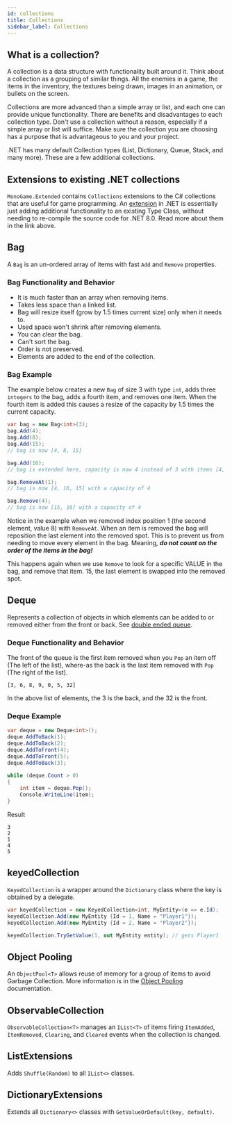```yaml
---
id: collections
title: Collections
sidebar_label: Collections
---
```


## What is a collection?

A collection is a data structure with functionality built around it.  Think about a collection as a grouping of similar things.  All the enemies in a game, the items in the inventory, the textures being drawn, images in an animation, or bullets on the screen.

Collections are more advanced than a simple array or list, and each one can provide unique functionality.  There are benefits and disadvantages to each collection type.  Don't use a collection without a reason, especially if a simple array or list will suffice.  Make sure the collection you are choosing has a purpose that is advantageous to you and your project.

.NET has many default Collection types (List, Dictionary, Queue, Stack, and many more).  These are a few additional collections.

## Extensions to existing .NET collections

`MonoGame.Extended` contains `Collections` extensions to the C# collections that are useful for game programming.  An [extension](https://learn.microsoft.com/en-us/dotnet/csharp/programming-guide/classes-and-structs/extension-methods) in .NET is essentially just adding additional functionality to an existing Type Class, without needing to re-compile the source code for .NET 8.0.  Read more about them in the link above.

## Bag

A `Bag` is an un-ordered array of items with fast `Add` and `Remove` properties.

### Bag Functionality and Behavior
- It is much faster than an array when removing items.
- Takes less space than a linked list.
- Bag will resize itself (grow by 1.5 times current size) only when it needs to.  
- Used space won't shrink after removing elements.
- You can clear the bag.
- Can't sort the bag.
- Order is not preserved.
- Elements are added to the end of the collection.

### Bag Example

The example below creates a new `Bag` of size 3 with type `int`, adds three `integers` to the bag, adds a fourth item, and removes one item. When the fourth item is added this causes a resize of the capacity by 1.5 times the current capacity.

```csharp
var bag = new Bag<int>(3);
bag.Add(4);
bag.Add(8);
bag.Add(15);
// bag is now [4, 8, 15]

bag.Add(16); 
// bag is extended here, capacity is now 4 instead of 3 with items [4, 8, 15, 16]

bag.RemoveAt(1);
// bag is now [4, 16, 15] with a capacity of 4

bag.Remove(4);
// bag is now [15, 16] with a capacity of 4
```

Notice in the example when we removed index position 1 (the second element, value 8) with `RemoveAt`.  When an item is removed the bag will reposition the last element into the removed spot.  This is to prevent us from needing to move every element in the bag.  Meaning, **_do not count on the order of the items in the bag!_** 

This happens again when we use `Remove` to look for a specific VALUE in the bag, and remove that item.  15, the last element is swapped into the removed spot.

## Deque
Represents a collection of objects in which elements can be added to or removed either from the front or back. See [double ended queue](https://en.wikipedia.org/wiki/Double-ended_queue).

### Deque Functionality and Behavior

The front of the queue is the first item removed when you `Pop` an item off (The left of the list), where-as the back is the last item removed with `Pop` (The right of the list).
```
[3, 6, 8, 9, 0, 5, 32]
```

In the above list of elements, the 3 is the back, and the 32 is the front.

### Deque Example
```csharp
var deque = new Deque<int>();
deque.AddToBack(1);
deque.AddToBack(2);
deque.AddToFront(4);
deque.AddToFront(5);
deque.AddToBack(3);

while (deque.Count > 0)
{
    int item = deque.Pop();
    Console.WriteLine(item);
}

```

Result
```
3
2
1
4
5
```


## keyedCollection

`KeyedCollection` is a wrapper around the `Dictionary` class where the key is obtained by a delegate.

```csharp
var keyedCollection = new KeyedCollection<int, MyEntity>(e => e.Id);
keyedCollection.Add(new MyEntity {Id = 1, Name = "Player1"});
keyedCollection.Add(new MyEntity {Id = 2, Name = "Player2"});

keyedCollection.TryGetValue(1, out MyEntity entity); // gets Player1
```

## Object Pooling

An `ObjectPool<T>` allows reuse of memory for a group of items to avoid Garbage Collection.
More information is in the [Object Pooling](../object-pooling/object-pooling.md) documentation.

## ObservableCollection

`ObservableCollection<T>` manages an `IList<T>` of items firing `ItemAdded`, `ItemRemoved`, `Clearing`, and `Cleared` events when the collection is changed.

## ListExtensions

Adds `Shuffle(Random)` to all `IList<>` classes.

## DictionaryExtensions

Extends all `Dictionary<>` classes with `GetValueOrDefault(key, default)`.
